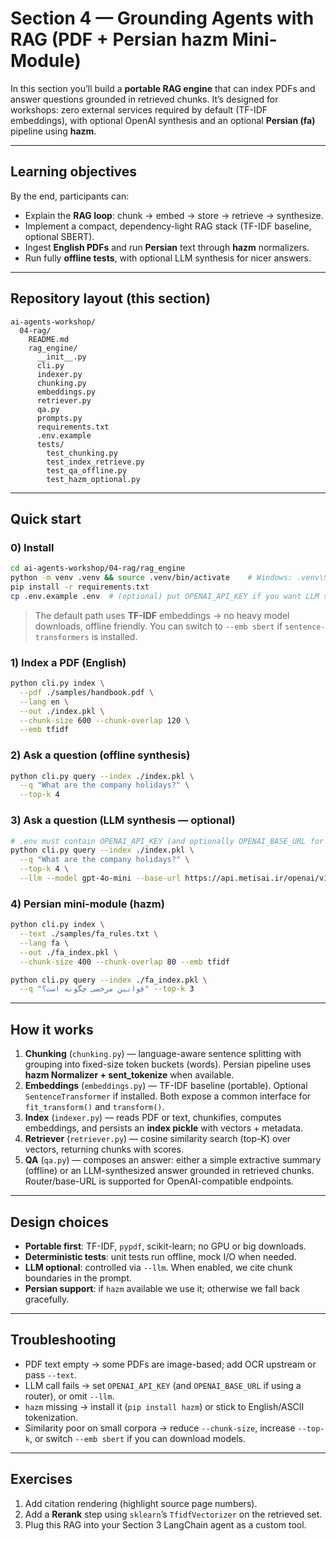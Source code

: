 # Section 4 — Grounding Agents with RAG (PDF + Persian hazm Mini-Module)

In this section you’ll build a **portable RAG engine** that can index PDFs and answer questions grounded in retrieved chunks. It’s designed for workshops: zero external services required by default (TF-IDF embeddings), with optional OpenAI synthesis and an optional **Persian (fa)** pipeline using **hazm**.

---

## Learning objectives

By the end, participants can:

* Explain the **RAG loop**: chunk → embed → store → retrieve → synthesize.
* Implement a compact, dependency-light RAG stack (TF-IDF baseline, optional SBERT).
* Ingest **English PDFs** and run **Persian** text through **hazm** normalizers.
* Run fully **offline tests**, with optional LLM synthesis for nicer answers.

---

## Repository layout (this section)

```
ai-agents-workshop/
  04-rag/
    README.md
    rag_engine/
      __init__.py
      cli.py
      indexer.py
      chunking.py
      embeddings.py
      retriever.py
      qa.py
      prompts.py
      requirements.txt
      .env.example
      tests/
        test_chunking.py
        test_index_retrieve.py
        test_qa_offline.py
        test_hazm_optional.py
```

---

## Quick start

### 0) Install

```bash
cd ai-agents-workshop/04-rag/rag_engine
python -m venv .venv && source .venv/bin/activate    # Windows: .venv\Scripts\activate
pip install -r requirements.txt
cp .env.example .env  # (optional) put OPENAI_API_KEY if you want LLM synthesis
```

> The default path uses **TF-IDF** embeddings → no heavy model downloads, offline friendly. You can switch to `--emb sbert` if `sentence-transformers` is installed.

### 1) Index a PDF (English)

```bash
python cli.py index \
  --pdf ./samples/handbook.pdf \
  --lang en \
  --out ./index.pkl \
  --chunk-size 600 --chunk-overlap 120 \
  --emb tfidf
```

### 2) Ask a question (offline synthesis)

```bash
python cli.py query --index ./index.pkl \
  --q "What are the company holidays?" \
  --top-k 4
```

### 3) Ask a question (LLM synthesis — optional)

```bash
# .env must contain OPENAI_API_KEY (and optionally OPENAI_BASE_URL for routers)
python cli.py query --index ./index.pkl \
  --q "What are the company holidays?" \
  --top-k 4 \
  --llm --model gpt-4o-mini --base-url https://api.metisai.ir/openai/v1
```

### 4) Persian mini-module (hazm)

```bash
python cli.py index \
  --text ./samples/fa_rules.txt \
  --lang fa \
  --out ./fa_index.pkl \
  --chunk-size 400 --chunk-overlap 80 --emb tfidf

python cli.py query --index ./fa_index.pkl \
  --q "قوانین مرخصی چگونه است؟" --top-k 3
```

---

## How it works

1. **Chunking** (`chunking.py`) — language-aware sentence splitting with grouping into fixed-size token buckets (words). Persian pipeline uses **hazm Normalizer + sent_tokenize** when available.
2. **Embeddings** (`embeddings.py`) — TF-IDF baseline (portable). Optional `SentenceTransformer` if installed. Both expose a common interface for `fit_transform()` and `transform()`.
3. **Index** (`indexer.py`) — reads PDF or text, chunkifies, computes embeddings, and persists an **index pickle** with vectors + metadata.
4. **Retriever** (`retriever.py`) — cosine similarity search (top-K) over vectors, returning chunks with scores.
5. **QA** (`qa.py`) — composes an answer: either a simple extractive summary (offline) or an LLM-synthesized answer grounded in retrieved chunks. Router/base-URL is supported for OpenAI-compatible endpoints.

---

## Design choices

* **Portable first**: TF-IDF, `pypdf`, scikit-learn; no GPU or big downloads.
* **Deterministic tests**: unit tests run offline, mock I/O when needed.
* **LLM optional**: controlled via `--llm`. When enabled, we cite chunk boundaries in the prompt.
* **Persian support**: if `hazm` available we use it; otherwise we fall back gracefully.

---

## Troubleshooting

* PDF text empty → some PDFs are image-based; add OCR upstream or pass `--text`.
* LLM call fails → set `OPENAI_API_KEY` (and `OPENAI_BASE_URL` if using a router), or omit `--llm`.
* `hazm` missing → install it (`pip install hazm`) or stick to English/ASCII tokenization.
* Similarity poor on small corpora → reduce `--chunk-size`, increase `--top-k`, or switch `--emb sbert` if you can download models.

---

## Exercises

1. Add citation rendering (highlight source page numbers).
2. Add a **Rerank** step using `sklearn`’s `TfidfVectorizer` on the retrieved set.
3. Plug this RAG into your Section 3 LangChain agent as a custom tool.